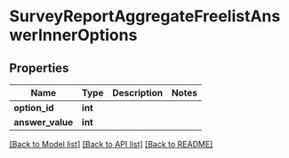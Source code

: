 # SurveyReportAggregateFreelistAnswerInnerOptions

## Properties
Name | Type | Description | Notes
------------ | ------------- | ------------- | -------------
**option_id** | **int** |  | 
**answer_value** | **int** |  | 

[[Back to Model list]](../README.md#documentation-for-models) [[Back to API list]](../README.md#documentation-for-api-endpoints) [[Back to README]](../README.md)


